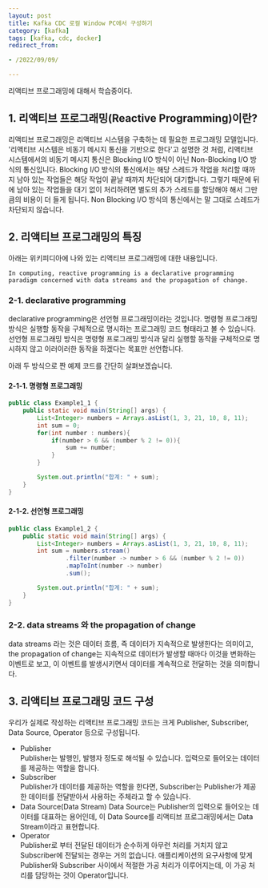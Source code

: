 ```yaml
---
layout: post
title: Kafka CDC 로컬 Window PC에서 구성하기
category: [kafka]
tags: [kafka, cdc, docker]
redirect_from:

- /2022/09/09/

---
```


리액티브 프로그래밍에 대해서 학습중이다.   

## 1. 리액티브 프로그래밍(Reactive Programming)이란?
리액티브 프로그래밍은 리액티브 시스템을 구축하는 데 필요한 프로그래밍 모델입니다.
'리액티브 시스템은 비동기 메시지 통신을 기반으로 한다'고 설명한 것 처럼, 리액티브 시스템에서의 비동기 메시지 통신은 Blocking I/O 방식이 아닌 Non-Blocking I/O 방식의 통신입니다.
Blocking I/O 방식의 통신에서는 해당 스레드가 작업을 처리할 때까지 남아 있는 작업들은 해당 작업이 끝날 때까지 차단되어 대기합니다. 그렇기 때문에 뒤에 남아 있는 작업들을 대기 없이 처리하려면 별도의 추가 스레드를 할당해야 해서 그만큼의 비용이 더 들게 됩니다.
Non Blocking I/O 방식의 통신에서는 말 그대로 스레드가 차단되지 않습니다.

## 2. 리액티브 프로그래밍의 특징  
아래는 위키피디아에 나와 있는 리액티브 프로그래밍에 대한 내용입니다.
```qute
In computing, reactive programming is a declarative programming paradigm concerned with data streams and the propagation of change.
```

### 2-1. declarative programming
declarative programming은 선언형 프로그래밍이라는 것입니다. 
명령형 프로그래밍 방식은 실행할 동작을 구체적으로 명시하는 프로그래밍 코드 형태라고 볼 수 있습니다.
선언형 프로그래밍 방식은 명령형 프로그래밍 방식과 달리 실행할 동작을 구체적으로 명시하지 않고 이러이러한 동작을 하겠다는 목표만 선언합니다.

아래 두 방식으로 짠 예제 코드를 간단히 살펴보겠습니다.
#### 2-1-1. 명령형 프로그래밍
```java
public class Example1_1 {
    public static void main(String[] args) {
        List<Integer> numbers = Arrays.asList(1, 3, 21, 10, 8, 11);
        int sum = 0;
        for(int number : numbers){
            if(number > 6 && (number % 2 != 0)){
                sum += number;
            }
        }

        System.out.println("합계: " + sum);
    }
}
```

#### 2-1-2. 선언형 프로그래밍
```java
public class Example1_2 {
    public static void main(String[] args) {
        List<Integer> numbers = Arrays.asList(1, 3, 21, 10, 8, 11);
        int sum = numbers.stream()
                .filter(number -> number > 6 && (number % 2 != 0))
                .mapToInt(number -> number)
                .sum();

        System.out.println("합계: " + sum);
    }
}
```
### 2-2. data streams 와 the propagation of change
data streams 라는 것은 데이터 흐름, 즉 데이터가 지속적으로 발생한다는 의미이고, the propagation of change는 지속적으로 데이터가 발생할 때마다 이것을 변화하는 이벤트로 보고, 이 이벤트를 발생시키면서 데이터를 계속적으로 전달하는 것을 의미합니다. 
 
## 3. 리액티브 프로그래밍 코드 구성
우리가 실제로 작성하는 리액티브 프로그래밍 코드는 크게 Publisher, Subscriber, Data Source, Operator 등으로 구성됩니다.

- Publisher  
Publisher는 발행인, 발행자 정도로 해석될 수 있습니다. 입력으로 들어오는 데이터를 제공하는 역할을 합니다.
- Subscriber  
Publisher가 데이터를 제공하는 역할을 한다면, Subscriber는 Publisher가 제공한 데이터를 전달받아서 사용하는 주체라고 할 수 있습니다.
- Data Source(Data Stream) 
Data Source는 Publisher의 입력으로 들어오는 데이터를 대표하는 용어인데, 이 Data Source를 리액티브 프로그래밍에서는 Data Stream이라고 표현합니다.
- Operator  
Publisher로 부터 전달된 데이터가 순수하게 아무런 처리를 거치지 않고 Subscriber에 전달되는 경우는 거의 없습니다. 애플리케이션의 요구사항에 맞게 Publisher와 Subscriber 사이에서 적절한 가공 처리가 이루어지는데, 이 가공 처리를 담당하는 것이 Operator입니다.


